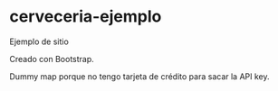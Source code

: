 # cerveceria-ejemplo
Ejemplo de sitio

Creado con Bootstrap. 

Dummy map porque no tengo tarjeta de crédito para sacar la API key.
